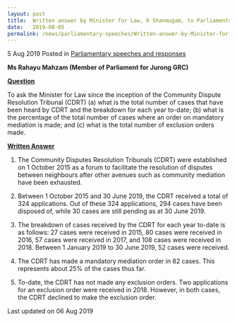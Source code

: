 ```yaml
---
layout: post
title:  Written answer by Minister for Law, K Shanmugam, to Parliamentary Question on Community Dispute Resolution Tribunal
date:   2019-08-05
permalink: /news/parliamentary-speeches/Written-answer-by-Minister-for-Law-K-Shanmugam-to-Parliamentary-Question-on-Community-Dispute-Resolution-Tribunal
---
```



5 Aug 2019 Posted in [Parliamentary speeches and responses](/news/parliamentary-speeches)

**Ms Rahayu Mahzam (Member of Parliament for Jurong GRC)**

**<u>Question</u>**

To ask the Minister for Law since the inception of the Community Dispute Resolution Tribunal (CDRT) (a) what is the total number of cases that have been heard by CDRT and the breakdown for each year to-date; (b) what is the percentage of the total number of cases where an order on mandatory mediation is made; and (c) what is the total number of exclusion orders made. 

**<u>Written Answer</u>**

1. The Community Disputes Resolution Tribunals (CDRT) were established on 1 October 2015 as a forum to facilitate the resolution of disputes between neighbours after other avenues such as community mediation have been exhausted.
 
2. Between 1 October 2015 and 30 June 2019, the CDRT received a total of 324 applications. Out of these 324 applications, 294 cases have been disposed of, while 30 cases are still pending as at 30 June 2019.
 
3. The breakdown of cases received by the CDRT for each year to-date is as follows: 27 cases were received in 2015, 80 cases were received in 2016, 57 cases were received in 2017, and 108 cases were received in 2018. Between 1 January 2019 to 30 June 2019, 52 cases were received.
 
4. The CDRT has made a mandatory mediation order in 82 cases. This represents about 25% of the cases thus far.
 
5. To-date, the CDRT has not made any exclusion orders. Two applications for an exclusion order were received in 2018. However, in both cases, the CDRT declined to make the exclusion order.

<p class="right-side-updated">Last updated on 06 Aug 2019</p> 




